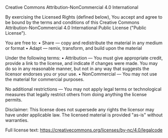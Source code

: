 Creative Commons Attribution-NonCommercial 4.0 International

By exercising the Licensed Rights (defined below), You accept and agree to be bound by the terms and conditions of this Creative Commons Attribution-NonCommercial 4.0 International Public License ("Public License").

You are free to:
  • Share — copy and redistribute the material in any medium or format
  • Adapt — remix, transform, and build upon the material

Under the following terms:
  • Attribution — You must give appropriate credit, provide a link to the license, and indicate if changes were made. You may do so in any reasonable manner, but not in any way that suggests the licensor endorses you or your use.
  • NonCommercial — You may not use the material for commercial purposes.

No additional restrictions — You may not apply legal terms or technological measures that legally restrict others from doing anything the license permits.

Disclaimer:
This license does not supersede any rights the licensor may have under applicable law. The licensed material is provided "as-is" without warranties.

Full license text: https://creativecommons.org/licenses/by-nc/4.0/legalcode
